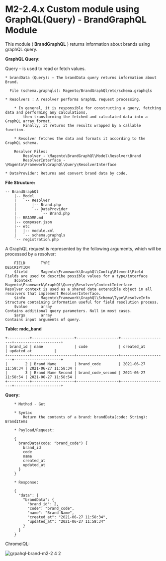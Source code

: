 # M2-2.4.x Custom module using GraphQL(Query) - BrandGraphQL Module

This module ( **BrandGraphQL** ) returns information about brands using graphQL query.


**GraphQL Query:**

Query – is used to read or fetch values.

    * brandData (Query): – The brandData query returns information about Brand.

      File (schema.graphqls): Magento/BrandGraphQl/etc/schema.graphqls

    * Resolvers : A resolver performs GraphQL request processing.

        * In general, it is responsible for constructing a query, fetching data and performing any calculations, 
            then transforming the fetched and calculated data into a GraphQL array format.
            Finally, it returns the results wrapped by a callable function.

        * Resolver fetches the data and formats it according to the GraphQL schema.

        Resolver Files: 
            Resolver - \Magento\BrandGraphQl\Model\Resolver\Brand
            ResolverInterface - \Magento\Framework\GraphQl\Query\ResolverInterface

    * DataProvider: Returns and convert brand data by code.


**File Structure:**

```
-- BrandGraphQl
    |-- Model
    |   `-- Resolver
    |       |-- Brand.php
    |       `-- DataProvider
    |           `-- Brand.php
    |-- README.md
    |-- composer.json
    |-- etc
    |   |-- module.xml
    |   `-- schema.graphqls
    `-- registration.php
```

A GraphQL request is represented by the following arguments, which will be processed by a resolver:

```
    FIELD	    TYPE	                                                    DESCRIPTION
    $field	    Magento\Framework\GraphQl\Config\Element\Field	            Fields are used to describe possible values for a type/interface
    $context	    Magento\Framework\GraphQl\Query\Resolver\ContextInterface	    Resolver context is used as a shared data extensible object in all resolvers that implement ResolverInterface.
    $info	    Magento\Framework\GraphQl\Schema\Type\ResolveInfo	            Structure containing information useful for field resolution process.
    $value	    array	                                                    Contains additional query parameters. Null in most cases.
    $args	    array	                                                    Contains input arguments of query.

```

**Table: mdc_band**

```
+----------+-------------------+-------------------+---------------------+---------------------+
| brand_id | name              | code              | created_at          | updated_at          |
+----------+-------------------+-------------------+---------------------+---------------------+
|        2 | Brand Name        | brand_code        | 2021-06-27 11:58:34 | 2021-06-27 11:58:34 |
|        3 | Brand Name Second | brand_code_second | 2021-06-27 11:58:54 | 2021-06-27 11:58:54 |
+----------+-------------------+-------------------+---------------------+---------------------+
```

**Query:**

```
    * Method - Get
    
    * Syntax
        Return the contents of a brand: brandData(code: String): BrandItems

    * Payload/Request:
    
    {
      brandData(code: "brand_code") {
        brand_id
        code
        name
        created_at
        updated_at
      }
    }
    
    * Response:
    
    {
      "data": {
        "brandData": {
          "brand_id": 2,
          "code": "brand_code",
          "name": "Brand Name",
          "created_at": "2021-06-27 11:58:34",
          "updated_at": "2021-06-27 11:58:34"
        }
      }
    }
```

ChromeiQL:

![grpahql-brand-m2-2 4 2](https://user-images.githubusercontent.com/2525741/123555147-89690600-d7a1-11eb-9437-b63ed953787e.jpg)
